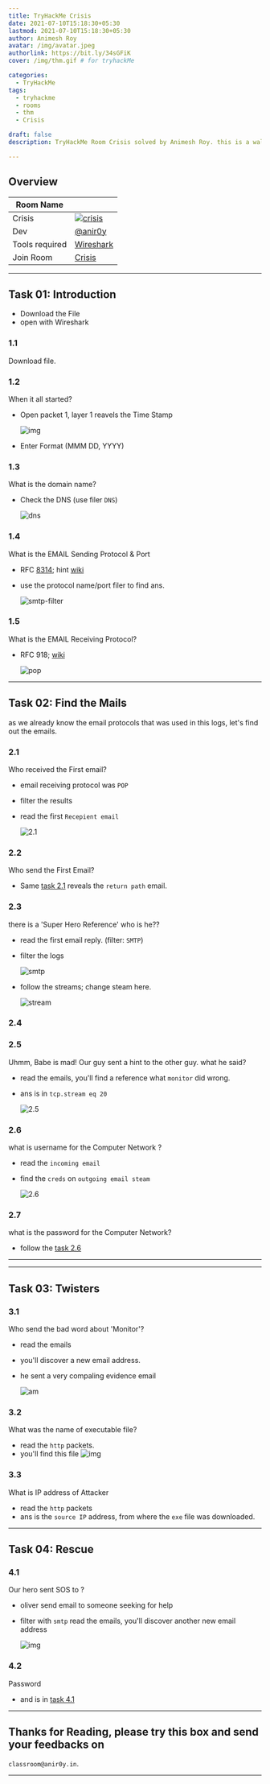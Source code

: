 ```yaml
---
title: TryHackMe Crisis
date: 2021-07-10T15:18:30+05:30
lastmod: 2021-07-10T15:18:30+05:30
author: Animesh Roy
avatar: /img/avatar.jpeg
authorlink: https://bit.ly/34sGFiK
cover: /img/thm.gif # for tryhackMe

categories:
  - TryHackMe
tags:
  - tryhackme
  - rooms
  - thm
  - Crisis

draft: false
description: TryHackMe Room Crisis solved by Animesh Roy. this is a walkthough. read more...

---
```

## Overview

|Room Name| |
|---|---|
|Crisis|[![crisis](https://tryhackme-images.s3.amazonaws.com/room-icons/be6532386459feb00480cb5d56e788c5.png)](https://tryhackme.com/jr/crisis)|
|Dev| [@anir0y](https://anir0y.in)|
|Tools required| [Wireshark](https://wireshark.org)|
|Join Room| [Crisis](tryhackme.com/jr/crisis)|

---

## Task 01: Introduction

- Download the File
- open with Wireshark

### 1.1

Download file.

### 1.2

When it all started?

- Open packet 1, layer 1 reavels the Time Stamp
  
  ![img](https://i.imgur.com/V5mg69J.png)

- Enter Format (MMM DD, YYYY)
  
### 1.3

What is the domain name?

- Check the DNS (use filer `DNS`)

     ![dns](https://i.imgur.com/gtnvuN0.png)

### 1.4

What is the EMAIL Sending Protocol & Port

- RFC  [8314](https://datatracker.ietf.org/doc/html/rfc8314); hint [wiki](https://en.wikipedia.org/wiki/Simple_Mail_Transfer_Protocol)
  
- use the protocol name/port filer to find ans.
  
  ![smtp-filter](https://i.imgur.com/jzwZ6Zz.png)

### 1.5

What is the EMAIL Receiving Protocol?

- RFC 918; [wiki](https://en.wikipedia.org/wiki/Post_Office_Protocol)
  
     ![pop](https://i.imgur.com/BSeo328.png)

---

## Task 02: Find the Mails

as we already know the email protocols that was used in this logs, let's find out the emails.

### 2.1

Who received the First email?

- email receiving protocol was `POP` 
- filter the results
- read the first `Recepient email`

     ![2.1](https://i.imgur.com/4od7VTn.png)

### 2.2

Who send the First Email?

- Same [task 2.1](#21) reveals the `return path` email.

### 2.3

there is a 'Super Hero Reference' who is he??

- read the first email reply. (filter: `SMTP`)

- filter the logs
  
  ![smtp](https://i.imgur.com/gL3ur4U.png)

- follow the streams; change steam here.
  
  ![stream](https://i.imgur.com/nNijCEk.png)

### 2.4

### 2.5

Uhmm, Babe is mad! Our guy sent a hint to the other guy. what he said?

- read the emails, you'll find a reference what `monitor` did wrong.
- ans is in `tcp.stream eq 20`
  
     ![2.5](https://i.imgur.com/6QrcwBj.png)

### 2.6

what is username for the Computer Network ?

- read the `incoming email`
- find the `creds` on `outgoing email steam`
  
  ![2.6](https://i.imgur.com/umIEkkJ.png)

### 2.7

what is the password for the Computer Network?

- follow the [task 2.6](#26)
  
---
<!-- Google Ads -->
<script async src="https://pagead2.googlesyndication.com/pagead/js/adsbygoogle.js"></script>
<ins class="adsbygoogle"
     style="display:block; text-align:center;"
     data-ad-layout="in-article"
     data-ad-format="fluid"
     data-ad-client="ca-pub-3526678290068011"
     data-ad-slot="7160066188"></ins>
<script>
     (adsbygoogle = window.adsbygoogle || []).push({});
</script>
<!-- END -->

---

## Task 03: Twisters

### 3.1

Who send the bad word about 'Monitor'?

- read the emails
- you'll discover a new email address.
- he sent a very compaling evidence email

     ![am](https://i.imgur.com/6BuDZb4.png)

### 3.2

What was the name of executable file?

- read the `http` packets.
- you'll find this file
     ![img](https://i.imgur.com/bCLeJku.png)

### 3.3

What is IP address of Attacker

- read the `http` packets
- ans is the `source IP` address, from where the `exe` file was downloaded.

---

## Task 04: Rescue

### 4.1

Our hero sent SOS to ?

- oliver send email to someone seeking for help
- filter with `smtp` read the emails, you'll discover another new email address

     ![img](https://i.imgur.com/4VoHBAd.png)

### 4.2

Password

- and is in [task 4.1](#41)

---

## Thanks for Reading, please try this box and send your feedbacks on 
`classroom@anir0y.in`.

---
<!-- Google Ads -->

<script async src="https://pagead2.googlesyndication.com/pagead/js/adsbygoogle.js"></script>
<ins class="adsbygoogle"
     style="display:block; text-align:center;"
     data-ad-layout="in-article"
     data-ad-format="fluid"
     data-ad-client="ca-pub-3526678290068011"
     data-ad-slot="7160066188"></ins>
<script>
     (adsbygoogle = window.adsbygoogle || []).push({});
</script>
<!-- END -->


<script data-name="BMC-Widget" data-cfasync="false" src="https://cdnjs.buymeacoffee.com/1.0.0/widget.prod.min.js" data-id="anir0y" data-description="Support me on Buy me a coffee!" data-message="" data-color="#5F7FFF" data-position="Right" data-x_margin="18" data-y_margin="18"></script>

<!-- EOF -->
